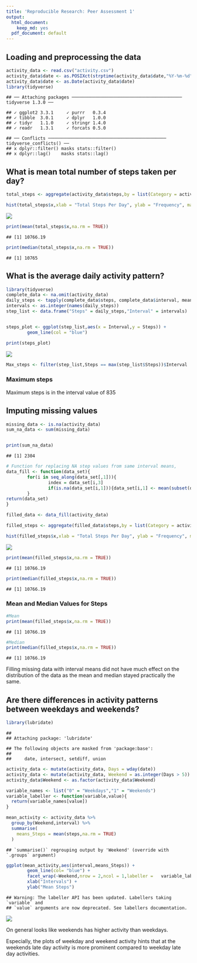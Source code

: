 ```yaml
---
title: 'Reproducible Research: Peer Assessment 1'
output:
  html_document:
    keep_md: yes
  pdf_document: default
---
```



## Loading and preprocessing the data

```r
activity_data <- read.csv("activity.csv")
activity_data$date <- as.POSIXct(strptime(activity_data$date,"%Y-%m-%d"))
activity_data$date <- as.Date(activity_data$date)
library(tidyverse)
```

```
## ── Attaching packages ────────────────────────────────────────── tidyverse 1.3.0 ──
```

```
## ✓ ggplot2 3.3.1     ✓ purrr   0.3.4
## ✓ tibble  3.0.1     ✓ dplyr   1.0.0
## ✓ tidyr   1.1.0     ✓ stringr 1.4.0
## ✓ readr   1.3.1     ✓ forcats 0.5.0
```

```
## ── Conflicts ───────────────────────────────────────────── tidyverse_conflicts() ──
## x dplyr::filter() masks stats::filter()
## x dplyr::lag()    masks stats::lag()
```


## What is mean total number of steps taken per day?

```r
total_steps <- aggregate(activity_data$steps,by = list(Category = activity_data$date),FUN = sum)

hist(total_steps$x,xlab = "Total Steps Per Day", ylab = "Frequency", main = "Histogram of total steps")
```

![](PA1_template_files/figure-html/total_steps-1.png)<!-- -->

```r
print(mean(total_steps$x,na.rm = TRUE))
```

```
## [1] 10766.19
```

```r
print(median(total_steps$x,na.rm = TRUE))
```

```
## [1] 10765
```


## What is the average daily activity pattern?

```r
library(tidyverse)
complete_data <- na.omit(activity_data)
daily_steps <- tapply(complete_data$steps, complete_data$interval, mean)
intervals <- as.integer(names(daily_steps))
step_list <- data.frame("Steps" = daily_steps,"Interval" = intervals) 


steps_plot <- ggplot(step_list,aes(x = Interval,y = Steps)) +
        geom_line(col = "blue") 

print(steps_plot)
```

![](PA1_template_files/figure-html/activity_pattern-1.png)<!-- -->

```r
Max_steps <- filter(step_list,Steps == max(step_list$Steps))$Interval
```

### Maximum steps
Maximum steps is in the interval value of 835

## Imputing missing values


```r
missing_data <- is.na(activity_data)
sum_na_data <- sum(missing_data)


print(sum_na_data)
```

```
## [1] 2304
```

```r
# Function for replacing NA step values from same interval means, 
data_fill <- function(data_set){
        for(i in seq_along(data_set[,1])){
                index = data_set[i,3]
                if(is.na(data_set[i,1])){data_set[i,1] <- mean(subset(data_set,interval==index)$steps,na.rm = TRUE)}
        }
return(data_set)
}

filled_data <- data_fill(activity_data)

filled_steps <- aggregate(filled_data$steps,by = list(Category = activity_data$date),FUN = sum)

hist(filled_steps$x,xlab = "Total Steps Per Day", ylab = "Frequency", main = "Histogram of total steps for filled data")
```

![](PA1_template_files/figure-html/unnamed-chunk-1-1.png)<!-- -->

```r
print(mean(filled_steps$x,na.rm = TRUE))
```

```
## [1] 10766.19
```

```r
print(median(filled_steps$x,na.rm = TRUE))
```

```
## [1] 10766.19
```

### Mean and Median Values for Steps


```r
#Mean
print(mean(filled_steps$x,na.rm = TRUE))
```

```
## [1] 10766.19
```

```r
#Median
print(median(filled_steps$x,na.rm = TRUE))
```

```
## [1] 10766.19
```

Filling missing data with interval means did not have much effect on the distribution of the data as the mean and median stayed practically the same.


## Are there differences in activity patterns between weekdays and weekends?


```r
library(lubridate)
```

```
## 
## Attaching package: 'lubridate'
```

```
## The following objects are masked from 'package:base':
## 
##     date, intersect, setdiff, union
```

```r
activity_data <- mutate(activity_data, Days = wday(date))
activity_data <- mutate(activity_data, Weekend = as.integer(Days > 5))
activity_data$Weekend <- as.factor(activity_data$Weekend)

variable_names <- list("0" = "Weekdays","1" = "Weekends")
variable_labeller <- function(variable,value){
  return(variable_names[value])
}

mean_activity <- activity_data %>%
  group_by(Weekend,interval) %>%
  summarise(
    means_Steps = mean(steps,na.rm = TRUE)
  )
```

```
## `summarise()` regrouping output by 'Weekend' (override with `.groups` argument)
```

```r
ggplot(mean_activity,aes(interval,means_Steps)) +
        geom_line(col= "blue") +
        facet_wrap(~Weekend,nrow = 2,ncol = 1,labeller =   variable_labeller) +
        xlab("Intervals") + 
        ylab("Mean Steps")
```

```
## Warning: The labeller API has been updated. Labellers taking `variable` and
## `value` arguments are now deprecated. See labellers documentation.
```

![](PA1_template_files/figure-html/unnamed-chunk-3-1.png)<!-- -->

On general looks like weekends has higher activity than weekdays. 

Especially, the plots of weekday and weekend activity hints that at the weekends late day activity is more prominent compared to weekday late day activities. 


